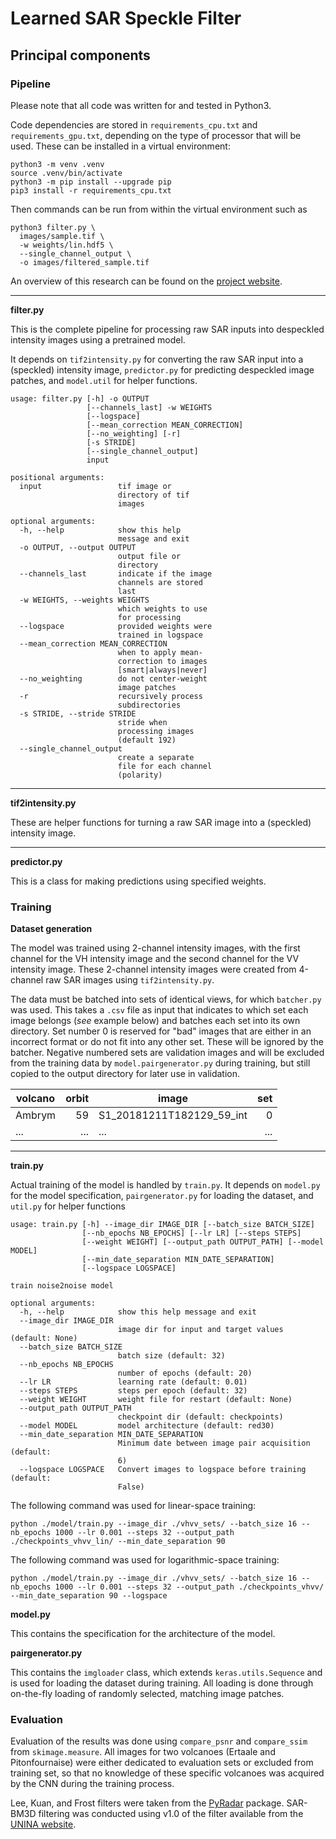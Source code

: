 # Learned SAR Speckle Filter

## Principal components

### Pipeline

Please note that all code was written for and tested in Python3.

Code dependencies are stored in `requirements_cpu.txt` and `requirements_gpu.txt`, depending on the type of processor that will be used.
These can be installed in a virtual environment:

```
python3 -m venv .venv
source .venv/bin/activate
python3 -m pip install --upgrade pip
pip3 install -r requirements_cpu.txt
```

Then commands can be run from within the virtual environment such as

```
python3 filter.py \
  images/sample.tif \
  -w weights/lin.hdf5 \
  --single_channel_output \
  -o images/filtered_sample.tif
```

An overview of this research can be found on the [project website](https://tim-dav.github.io/cnn-sar-despeckle/).

-----------------------

**filter.py**

This is the complete pipeline for processing raw SAR inputs into despeckled
intensity images using a pretrained model.

It depends on `tif2intensity.py` for converting the raw SAR input into a
(speckled) intensity image, `predictor.py` for predicting despeckled image
patches, and `model.util` for helper functions.

```
usage: filter.py [-h] -o OUTPUT
                 [--channels_last] -w WEIGHTS
                 [--logspace]
                 [--mean_correction MEAN_CORRECTION]
                 [--no_weighting] [-r]
                 [-s STRIDE]
                 [--single_channel_output]
                 input

positional arguments:
  input                 tif image or
                        directory of tif
                        images

optional arguments:
  -h, --help            show this help
                        message and exit
  -o OUTPUT, --output OUTPUT
                        output file or
                        directory
  --channels_last       indicate if the image
                        channels are stored
                        last
  -w WEIGHTS, --weights WEIGHTS
                        which weights to use
                        for processing
  --logspace            provided weights were
                        trained in logspace
  --mean_correction MEAN_CORRECTION
                        when to apply mean-
                        correction to images
                        [smart|always|never]
  --no_weighting        do not center-weight
                        image patches
  -r                    recursively process
                        subdirectories
  -s STRIDE, --stride STRIDE
                        stride when
                        processing images
                        (default 192)
  --single_channel_output
                        create a separate
                        file for each channel
                        (polarity)
```

-----------------------

**tif2intensity.py**

These are helper functions for turning a raw SAR image into a (speckled) intensity
image.

-----------------------

**predictor.py**

This is a class for making predictions using specified weights.


### Training

**Dataset generation**

The model was trained using 2-channel intensity images, with the first channel for
the VH intensity image and the second channel for the VV intensity image. These 2-channel
intensity images were created from 4-channel raw SAR images using `tif2intensity.py`.

The data must be batched into sets of identical views, for which `batcher.py` was used.
This takes a `.csv` file as input that indicates to which set each image belongs (*see*
example below) and batches each set into its own directory. Set number 0 is reserved for
"bad" images that are either in an incorrect format or do not fit into any other set.
These will be ignored by the batcher. Negative numbered sets are validation images
and will be excluded from the training data by `model.pairgenerator.py` during training,
but still copied to the output directory for later use in validation.

| volcano    | orbit    | image                     | set   |
|------------|---------:|---------------------------|------:|
|Ambrym      |        59| S1_20181211T182129_59_int |      0|
|...         |       ...| ...                       |    ...|



-----------------------

**train.py**

Actual training of the model is handled by `train.py`. It depends on `model.py` for
the model specification, `pairgenerator.py` for loading the dataset, and `util.py` for
helper functions

```
usage: train.py [-h] --image_dir IMAGE_DIR [--batch_size BATCH_SIZE]
                [--nb_epochs NB_EPOCHS] [--lr LR] [--steps STEPS]
                [--weight WEIGHT] [--output_path OUTPUT_PATH] [--model MODEL]
                [--min_date_separation MIN_DATE_SEPARATION]
                [--logspace LOGSPACE]

train noise2noise model

optional arguments:
  -h, --help            show this help message and exit
  --image_dir IMAGE_DIR
                        image dir for input and target values (default: None)
  --batch_size BATCH_SIZE
                        batch size (default: 32)
  --nb_epochs NB_EPOCHS
                        number of epochs (default: 20)
  --lr LR               learning rate (default: 0.01)
  --steps STEPS         steps per epoch (default: 32)
  --weight WEIGHT       weight file for restart (default: None)
  --output_path OUTPUT_PATH
                        checkpoint dir (default: checkpoints)
  --model MODEL         model architecture (default: red30)
  --min_date_separation MIN_DATE_SEPARATION
                        Minimum date between image pair acquisition (default:
                        6)
  --logspace LOGSPACE   Convert images to logspace before training (default:
                        False)
```

The following command was used for linear-space training:

```shell
python ./model/train.py --image_dir ./vhvv_sets/ --batch_size 16 --nb_epochs 1000 --lr 0.001 --steps 32 --output_path ./checkpoints_vhvv_lin/ --min_date_separation 90
```

The following command was used for logarithmic-space training:

```shell
python ./model/train.py --image_dir ./vhvv_sets/ --batch_size 16 --nb_epochs 1000 --lr 0.001 --steps 32 --output_path ./checkpoints_vhvv/ --min_date_separation 90 --logspace

```

**model.py**

This contains the specification for the architecture of the model.

**pairgenerator.py**

This contains the `imgloader` class, which extends `keras.utils.Sequence` and is used for
loading the dataset during training. All loading is done through on-the-fly loading
of randomly selected, matching image patches.

### Evaluation

Evaluation of the results was done using `compare_psnr` and `compare_ssim` from `skimage.measure`.
All images for two volcanoes (Ertaale and Pitonfournaise) were either dedicated to evaluation sets
or excluded from training set, so that no knowledge of these specific volcanoes was acquired by
the CNN during the training process.

Lee, Kuan, and Frost filters were taken from the [PyRadar](https://pypi.org/project/pyradar/) package.
SAR-BM3D filtering was conducted using v1.0 of the filter available from the [UNINA website](http://www.grip.unina.it/research/80-sar-despeckling/80-sar-bm3d.html).

